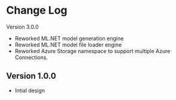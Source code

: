 
Change Log
===============================================================================

Version 3.0.0

- Reworked ML.NET model generation engine
- Reworked ML.NET model file loader engine
- Reworked Azure Storage namespace to support multiple Azure Connections.

Version 1.0.0
----------------------------
 * Intial design
